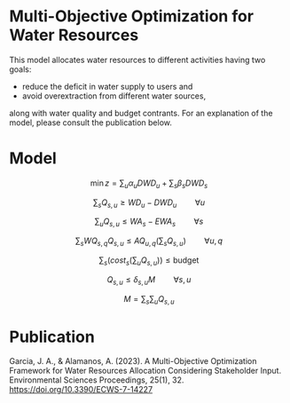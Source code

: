 # Multi-Objective Optimization for Water Resources #

This model allocates water resources to different activities having two goals: 
* reduce the deficit in water supply to users and
* avoid overextraction from different water sources,

along with water quality and budget contrants. For an explanation of the model, please consult the publication below.

# Model #

$$\min z = \sum_{u} \alpha_{u} DWD_{u} + \sum_{s} \beta_{s} DWD_{s}$$

$$\sum_{s} Q_{s,u} \geq WD_{u} - DWD_{u}\quad\quad \forall u$$

$$\sum_{u} Q_{s,u} \leq WA_{s} - EWA_{s}\quad\quad \forall s$$

$$\sum_{s} WQ_{s,q} Q_{s,u} \leq AQ_{u,q} \Big( \sum_{s} Q_{s,u} \Big)\quad\quad \forall u,q$$

$$\sum_{s} \Bigg( cost_{s} \Big( \sum_{u} Q_{s,u} \Big) \Bigg) \leq \text{budget}$$

$$ Q_{s,u} \leq \delta_{s,u} M\quad\quad \forall s,u$$

$$M = \sum_{s} \sum_{u} Q_{s,u}$$

# Publication #
Garcia, J. A., & Alamanos, A. (2023). A Multi-Objective Optimization Framework for Water Resources Allocation Considering Stakeholder Input. Environmental Sciences Proceedings, 25(1), 32. https://doi.org/10.3390/ECWS-7-14227
